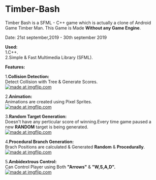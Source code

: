 # Timber-Bash
 Timber Bash is a SFML - C++ game which is actually a clone of Android Game Timber Man.
 This Game is Made **Without any Game Engine**.
 
 
 Date: 21st september,2019 - 30th september 2019
 
 **Used:**     
 1.C++.    
 2.Simple & Fast Multimedia Library (SFML).    
 
**Features:**    

1.**Collision Detection:**   
                    Detect Collision with Tree & Generate Scores.     
<a href="https://imgflip.com/gif/378kkn"><img src="https://i.imgflip.com/378kkn.gif" title="made at imgflip.com"/></a>      

2.**Animation:**   
  Animations are created using Pixel Sprites.    
<a href="https://imgflip.com/gif/378koe"><img src="https://i.imgflip.com/378koe.gif" title="made at imgflip.com"/></a>      

3.**Random Target Generation:**   
Doesn't have any perticular score of winning.Every time game paused a new **RANDOM** target is being generated.        
<a href="https://imgflip.com/gif/378ktt"><img src="https://i.imgflip.com/378ktt.gif" title="made at imgflip.com"/></a>      

4.**Procedural Branch Generation:**  
Brach Positions are calculated & Generated **Random** & **Procedurally**.         
<a href="https://imgflip.com/gif/378l12"><img src="https://i.imgflip.com/378l12.gif" title="made at imgflip.com"/></a>        

5.**Ambidextrous Control:**       
Can Control Player using Both **"Arrows"** & **"W,S,A,D".**         
<a href="https://imgflip.com/gif/378lbv"><img src="https://i.imgflip.com/378lbv.gif" title="made at imgflip.com"/></a>
